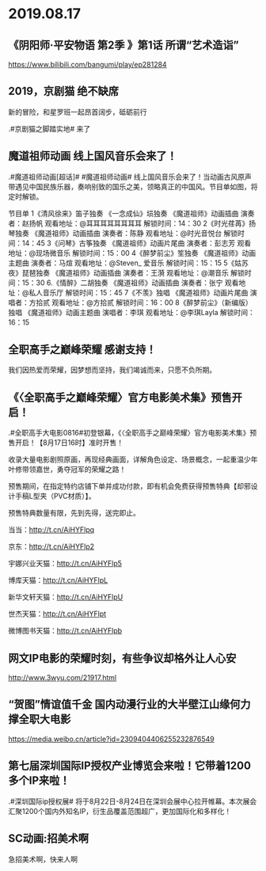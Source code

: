 # 2019.08.17




## 《阴阳师·平安物语 第2季 》第1话 所谓“艺术造诣”

https://www.bilibili.com/bangumi/play/ep281284
 
## 2019，京剧猫 绝不缺席

新的冒险，和星罗班一起昂首阔步，砥砺前行

.#京剧猫之脚踏实地# 来了

## 魔道祖师动画 线上国风音乐会来了！

.#魔道祖师动画[超话]# #魔道祖师动画# 线上国风音乐会来了！当动画古风原声带遇见中国民族乐器，奏响别致的国乐之美，领略真正的中国风。节目单如图，将定时解锁。 

节目单 
1《清风徐来》笛子独奏 
《一念成仙》埙独奏
《魔道祖师》动画插曲
演奏者：赵扬帆
观看地址：@耳耳耳耳耳耳耳耳
解锁时间：14：30
2《时光荏苒》扬琴独奏
《魔道祖师》动画插曲
演奏者：陈静
观看地址：@时光音悦台
解锁时间：14：45
3《问琴》古筝独奏
《魔道祖师》动画片尾曲
演奏者：彭志芳
观看地址：@现场微音乐
解锁时间：15：00
4《醉梦前尘》笙独奏
《魔道祖师》动画主题曲
演奏者：马煊
观看地址：@Steven_ 爱音乐
解锁时间：15：15
5《姑苏夜》琵琶独奏
《魔道祖师》动画插曲
演奏者：王漪
观看地址：@潮音乐
解锁时间：15：30
6.《情醉》二胡独奏
《魔道祖师》动画插曲
演奏者：张宁
观看地址：@私人音乐厅
解锁时间：15：45
7《不羡》独唱
《魔道祖师》动画片尾曲
演唱者：方拾贰
观看地址：@方拾贰
解锁时间：16：00
8《醉梦前尘》（新编版）独唱
《魔道祖师》动画主题曲
演唱者：李琪
观看地址：@李琪Layla
解锁时间：16：15


## 全职高手之巅峰荣耀 感谢支持！

我们因热爱而荣耀，因梦想而坚持，我们竭诚而来，只愿不负所期。
## 《〈全职高手之巅峰荣耀〉官方电影美术集》预售开启！

.#全职高手大电影0816#初登银幕，《〈全职高手之巅峰荣耀〉官方电影美术集》预售开启！【8月17日16时】准时开售！

收录大量电影剧照原画，再现经典画面，详解角色设定、场景概念，一起重温少年叶修带领嘉世，勇夺冠军的荣耀之路！

预售期间，在指定特约店铺下单并成功付款，即有机会免费获得预售特典【却邪设计手稿L型夹（PVC材质）】。

预售特典数量有限，先到先得，送完即止。

当当：http://t.cn/AiHYFlpq

京东：http://t.cn/AiHYFlp2

宇娜兴业天猫：http://t.cn/AiHYFlp5

博库天猫：http://t.cn/AiHYFlpL

新华文轩天猫：http://t.cn/AiHYFlpU

世杰天猫：http://t.cn/AiHYFlpt

微博图书天猫：http://t.cn/AiHYFlpb
## 网文IP电影的荣耀时刻，有些争议却格外让人心安

http://www.3wyu.com/21917.html
## “贺图”情谊值千金 国内动漫行业的大半壁江山缘何力撑全职大电影

https://media.weibo.cn/article?id=2309404406255232876549
## 第七届深圳国际IP授权产业博览会来啦！它带着1200多个IP来啦！

.#深圳国际ip授权展# 将于8月22日-8月24日在深圳会展中心拉开帷幕。本次展会汇聚1200个国内外知名IP，衍生品覆盖范围超广，更加国际化和多样化！

## SC动画:招美术啊

急招美术啊，快来人啊 
 